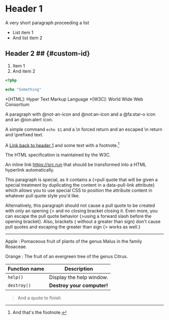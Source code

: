 # Header 1

A very short paragraph proceeding a list

- List item 1
- And list item 2

## Header 2 ##      {#custom-id}

1. Item 1
2. And item 2

```php
<?php

echo "Something"
```

*[HTML]: Hyper Text Markup Language
*[W3C]:  World Wide Web Consortium

A paragraph with @not-an-icon and @not:an-icon and a @fa:star-o icon and an @ion:alert icon.

A simple command `echo $1` and a \n forced return and an escaped \\n return and \prefixed text.

A [Link back to header 1](#custom-id) and some text with a footnote.[^1]

The HTML specification is maintained by the W3C.

An inline link https://src.run that should be transformed into a HTML hyperlink automatically.

This paragraph is special, as it contains a {>pull quote that will be given a special treatment by duplicating the
content in a data-pull-link attribute} which allows you to use special CSS to position the attribute content in whatever
pull quote style you'd like.

Alternatively, this paragraph should not cause a pull quote to be created with only an opening {> and no closing bracket
closing it. Even more, you can escape the pull quote behavior \{>using a forward slash before the opening bracket}. Also,
brackets { without a greater than sign} don't cause pull quotes and escaping the greater than sign {\> works as well.}

---

Apple
:   Pomaceous fruit of plants of the genus Malus in
    the family Rosaceae.

Orange
:   The fruit of an evergreen tree of the genus Citrus.

| Function name | Description                    |
| ------------- | ------------------------------ |
| `help()`      | Display the help window.       |
| `destroy()`   | **Destroy your computer!**     |

> And a quote to finish

[^1]: And that's the footnote.
